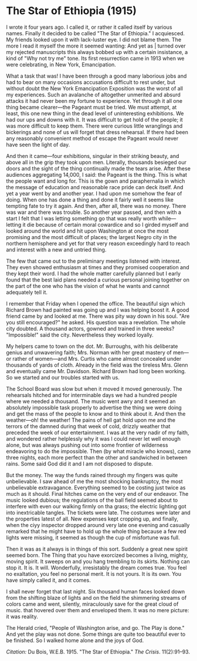 <!--
title:   The Star of Ethiopia
author:  Du Bois, W.E.B.
journal: The Crisis
year:    1915
volume:  11
issue:   2
pages:   91-93
-->
# The Star of Ethiopia (1915)

I wrote it four years ago. I called it, or rather it called itself by various names. Finally it decided to be called "The Star of Ethiopia." I acquiesced. My friends looked upon it with lack-luster eye. I did not blame them. The more I read it myself the more it seemed wanting: And yet as | turned over my rejected manuscripts this always bobbed up with a certain insistance, a kind of "Why not try me" tone. Its first resurrection came in 1913 when we were celebrating, in New York, Emancipation.

What a task that was! I have been through a good many laborious jobs and had to bear on many occasions accusations difficult to rest under, but without doubt the New York Emancipation Exposition was the worst of all my experiences. Such an avalanche of altogether unmerited and absurd attacks it had never been my fortune to experience. Yet through it all one thing became clearer—the Pageant must be tried. We must attempt, at least, this one new thing in the dead level of uninteresting exhibitions. We had our ups and downs with it. It was difficult to get hold of the people; it was more difficult to keep them. There were curious little wranglings and bickerings and none of us will forget that dress rehearsal. If there had been any reasonably convenient method of escape the Pageant would never have seen the light of day.

And then it came—four exhibitions, singular in their striking beauty, and above all in the grip they took upon men. Literally, thousands besieged our doors and the sight of the thing continually made the tears arise. After these audiences aggregating 14,000, I said: the Pageant is the thing. This is what the people want and long for. This is the gown and paraphernalia in which the message of education and reasonable race pride can deck itself. And yet a year went by and another year. I had upon me somehow the fear of doing. When one has done a thing and done it fairly well it seems like tempting fate to try it again. And then, after all, there was no money. There was war and there was trouble. So another year passed, and then with a start I felt that I was letting something go that was really worth while—letting it die because of certain moral cowardice and so I girded myself and looked around the world and hit upon Washington at once the most promising and the most difficult of places; the largest Negro city in the northern hemisphere and yet for that very reason exceedingly hard to reach and interest with a new and untried thing.

The few that came out to the preliminary meetings listened with interest. They even showed enthusiasm at times and they promised cooperation and they kept their word. I had the whole matter carefully planned but I early found that the best laid plans needed a curious personal joining together on the part of the one who has the vision of what he wants and cannot adequately tell it.

I remember that Friday when I opened the office. The beautiful sign which Richard Brown had painted was going up and I was helping boost it. A good friend came by and looked at me. There was pity way down in his soul. "Are you still encouraged?" he asked. His question was a revelation. The whole city doubted. A thousand actors, gowned and trained in three weeks? "Impossible!" said the city. Nevertheless they worked loyally.

My helpers came to town on the dot. Mr. Burroughs, with his deliberate genius and unwavering faith; Mrs. Norman with her great mastery of men—or rather of women—and Mrs. Curtis who came almost concealed under thousands of yards of cloth. Already in the field was the tireless Mrs. Glenn and eventually came Mr. Davidson. Richard Brown had long been working. So we started and our troubles started with us.

The School Board was slow but when it moved it moved generously. The rehearsals hitched and for interminable days we had a hundred people where we needed a thousand. The music went awry and it seemed an absolutely impossible task properly to advertise the thing we were doing and get the mass of the people to know and to think about it. And then the weather—oh! the weather! The pains of hell gat hold upon me and the terrors of the damned during that week of cold, drizzly weather that preceded the week of our entertainment. I was at the very nadir of my faith, and wondered rather helplessly why it was I could never let well enough alone, but was always pushing out into some frontier of wilderness endeavoring to do the impossible. Then (by what miracle who knows), came three nights, each more perfect than the other and sandwiched in between rains. Some said God did it and I am not disposed to dispute.

But the money. The way the funds rained through my fingers was quite unbelievable. I saw ahead of me the most shocking bankruptcy, the most unbelievable extravagance. Everything seemed to be costing just twice as much as it should. Final hitches came on the very end of our endeavor. The music looked dubious; the regulations of the ball field seemed about to interfere with even our walking firmly on tha grass; the electric lighting got into inextricable tangles. The tickets were late. The costumes were later and the properties latest of all. New expenses kept cropping up, and finally, when the ciyy inspector dropped around very late one evening and casually remarked that he might have to hold up the whole thing because a few red lights were missing, it seemed as though the cup of misfortune was full.

Then it was as it always is in things of this sort. Suddenly a great new spirit seemed born. The Thing that you have exorcized becomes a living, mighty, moving spirit. It sweeps on and you hang trembling to its skirts. Nothing can stop it. It is. It will. Wonderfully, irresistably the dream comes true. You feel no exaltation, you feel no personal merit. It is not yours. It is its own. You have simply called it, and it comes.

I shall never forget that last night. Six thousand human faces looked down from the shifting blaze of lights and on the field the shimmering streams of colors came and went, silently, miraculously save for the great cloud of music. that hovered over them and enveloped them. It was no mere picture: it was reality.

The Herald cried, "People of Washington arise, and go. The Play is done." And yet the play was not done. Some things are quite too beautiful ever to be finished. So I walked home alone and
the joys of God.

*Citation:* Du Bois, W.E.B. 1915. "The Star of Ethiopia." *The Crisis*. 11(2):91&ndash;93.